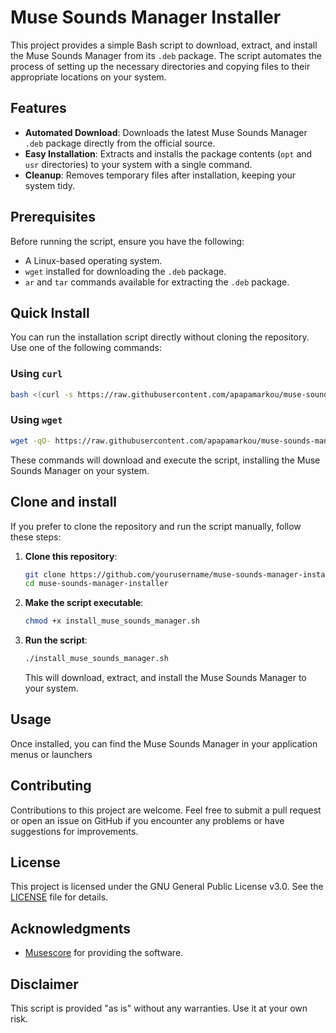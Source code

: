 # Muse Sounds Manager Installer

This project provides a simple Bash script to download, extract, and install the Muse Sounds Manager from its `.deb` package. The script automates the process of setting up the necessary directories and copying files to their appropriate locations on your system.

## Features

- **Automated Download**: Downloads the latest Muse Sounds Manager `.deb` package directly from the official source.
- **Easy Installation**: Extracts and installs the package contents (`opt` and `usr` directories) to your system with a single command.
- **Cleanup**: Removes temporary files after installation, keeping your system tidy.

## Prerequisites

Before running the script, ensure you have the following:

- A Linux-based operating system.
- `wget` installed for downloading the `.deb` package.
- `ar` and `tar` commands available for extracting the `.deb` package.

## Quick Install

You can run the installation script directly without cloning the repository. Use one of the following commands:

### Using `curl`

```bash
bash <(curl -s https://raw.githubusercontent.com/apapamarkou/muse-sounds-manager-generic-installer/main/install_muse_sounds_manager.sh)
```

### Using `wget`

```bash
wget -qO- https://raw.githubusercontent.com/apapamarkou/muse-sounds-manager-generic-installer/main/install_muse_sounds_manager.sh | bash
```

These commands will download and execute the script, installing the Muse Sounds Manager on your system.

## Clone and install

If you prefer to clone the repository and run the script manually, follow these steps:

1. **Clone this repository**:

    ```bash
    git clone https://github.com/yourusername/muse-sounds-manager-installer.git
    cd muse-sounds-manager-installer
    ```

2. **Make the script executable**:

    ```bash
    chmod +x install_muse_sounds_manager.sh
    ```

3. **Run the script**:

    ```bash
    ./install_muse_sounds_manager.sh
    ```

    This will download, extract, and install the Muse Sounds Manager to your system.

## Usage

Once installed, you can find the Muse Sounds Manager in your application menus or launchers

## Contributing

Contributions to this project are welcome. Feel free to submit a pull request or open an issue on GitHub if you encounter any problems or have suggestions for improvements.

## License

This project is licensed under the GNU General Public License v3.0. See the [LICENSE](LICENSE) file for details.

## Acknowledgments

- [Musescore](https://musescore.org/) for providing the software.

## Disclaimer

This script is provided "as is" without any warranties. Use it at your own risk.

